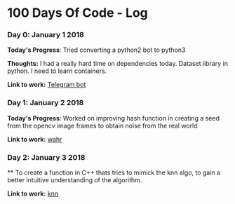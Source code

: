 # 100 Days Of Code - Log

### Day 0: January 1 2018 


**Today's Progress**: Tried converting a python2 bot to python3

**Thoughts:** I had a really hard time on dependencies today. Dataset library in python. I need to learn containers.

**Link to work:** [Telegram bot](https://github.com/BEARlyDev/100DaysOfCodeBot/compare/dev-master...vhawk19:patch-1#diff-7d718f27feb9f69fb552a9df51ee3b7e)


### Day 1: January 2 2018 


**Today's Progress**: Worked on improving hash function in creating a seed from the opencv image frames to obtain noise from the real world

**Link to work:** [wahr](https://github.com/vhawk19/wahr)



### Day 2: January 3 2018 


** To create a function in C++ thats tries to mimick the knn algo, to gain  a better intuitive understanding of the algorithm.

**Link to work:** [knn](https://github.com/vhawk19/ml_algos/knn.cpp)


